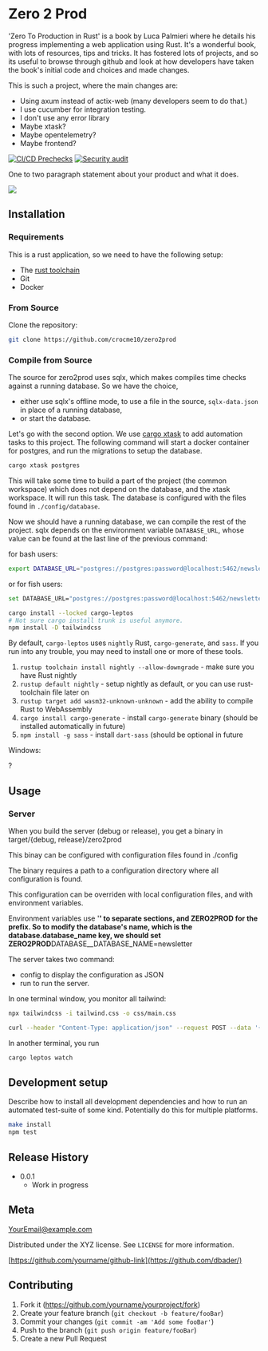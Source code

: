 # Zero 2 Prod

'Zero To Production in Rust' is a book by Luca Palmieri where he details his
progress implementing a web application using Rust. It's a wonderful book, with
lots of resources, tips and tricks. It has fostered lots of projects, and so its
useful to browse through github and look at how developers have taken the book's
initial code and choices and made changes.

This is such a project, where the main changes are:

- Using axum instead of actix-web (many developers seem to do that.)
- I use cucumber for integration testing.
- I don't use any error library
- Maybe xtask?
- Maybe opentelemetry?
- Maybe frontend?

[![CI/CD Prechecks](https://github.com/crocme10/zero2prod/actions/workflows/general.yml/badge.svg)](https://github.com/crocme10/zero2prod/actions/workflows/general.yml)
[![Security audit](https://github.com/crocme10/zero2prod/actions/workflows/audit.yml/badge.svg)](https://github.com/crocme10/zero2prod/actions/workflows/audit.yml)

One to two paragraph statement about your product and what it does.

![](header.png)

## Installation

### Requirements

This is a rust application, so we need to have the following setup:

- The [rust toolchain](https://www.rust-lang.org/tools/install)
- Git
- Docker

### From Source

Clone the repository:

```sh
git clone https://github.com/crocme10/zero2prod
```

### Compile from Source

The source for zero2prod uses sqlx, which makes compiles time checks against a
running database. So we have the choice,

- either use sqlx's offline mode, to use a file in the source, `sqlx-data.json`
  in place of a running database,
- or start the database.

Let's go with the second option. We use
[cargo xtask](https://github.com/matklad/cargo-xtask) to add automation tasks to
this project. The following command will start a docker container for postgres,
and run the migrations to setup the database.

```sh
cargo xtask postgres
```

This will take some time to build a part of the project (the common workspace) which
does not depend on the database, and the xtask workspace. It will run this task. The
database is configured with the files found in `./config/database`.

Now we should have a running database, we can compile the rest of the project. sqlx
depends on the environment variable `DATABASE_URL`, whose value can be found at the
last line of the previous command:

for bash users:

```sh
export DATABASE_URL="postgres://postgres:password@localhost:5462/newsletter"
```

or for fish users:

```sh
set DATABASE_URL="postgres://postgres:password@localhost:5462/newsletter"
```

```sh
cargo install --locked cargo-leptos
# Not sure cargo install trunk is useful anymore.
npm install -D tailwindcss
```

By default, `cargo-leptos` uses `nightly` Rust, `cargo-generate`, and `sass`. If
you run into any trouble, you may need to install one or more of these tools.

1. `rustup toolchain install nightly --allow-downgrade` - make sure you have
   Rust nightly
2. `rustup default nightly` - setup nightly as default, or you can use
   rust-toolchain file later on
3. `rustup target add wasm32-unknown-unknown` - add the ability to compile Rust
   to WebAssembly
4. `cargo install cargo-generate` - install `cargo-generate` binary (should be
   installed automatically in future)
5. `npm install -g sass` - install `dart-sass` (should be optional in future

Windows:

?

## Usage

### Server

When you build the server (debug or release), you get a binary in target/{debug,
release}/zero2prod

This binay can be configured with configuration files found in ./config

The binary requires a path to a configuration directory where all configuration
is found.

This configuration can be overriden with local configuration files, and with
environment variables.

Environment variables use '**' to separate sections, and ZERO2PROD for the
prefix. So to modify the database's name, which is the database.database_name
key, we should set ZERO2PROD**DATABASE\_\_DATABASE_NAME=newsletter

The server takes two command:

- config to display the configuration as JSON
- run to run the server.

In one terminal window, you monitor all tailwind:

```sh
npx tailwindcss -i tailwind.css -o css/main.css
```

```sh
curl --header "Content-Type: application/json" --request POST --data '{"username": "alice", "email": "alice@acme.inc"}' http://localhost:8082/subscriptions
```

In another terminal, you run

```sh
cargo leptos watch
```

## Development setup

Describe how to install all development dependencies and how to run an automated
test-suite of some kind. Potentially do this for multiple platforms.

```sh
make install
npm test
```

## Release History

- 0.0.1
  - Work in progress

## Meta

YourEmail@example.com

Distributed under the XYZ license. See `LICENSE` for more information.

[https://github.com/yourname/github-link](https://github.com/dbader/)

## Contributing

1. Fork it (<https://github.com/yourname/yourproject/fork>)
2. Create your feature branch (`git checkout -b feature/fooBar`)
3. Commit your changes (`git commit -am 'Add some fooBar'`)
4. Push to the branch (`git push origin feature/fooBar`)
5. Create a new Pull Request

<!-- Markdown link & img dfn's -->

[npm-image]: https://img.shields.io/npm/v/datadog-metrics.svg?style=flat-square
[npm-url]: https://npmjs.org/package/datadog-metrics
[npm-downloads]:
  https://img.shields.io/npm/dm/datadog-metrics.svg?style=flat-square
[travis-image]:
  https://img.shields.io/travis/dbader/node-datadog-metrics/master.svg?style=flat-square
[travis-url]: https://travis-ci.org/dbader/node-datadog-metrics
[wiki]: https://github.com/yourname/yourproject/wiki
